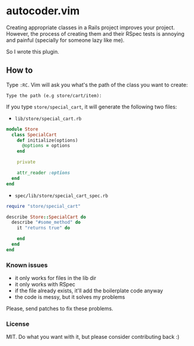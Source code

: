 # autocoder.vim

Creating appropriate classes in a Rails project improves your project. However,
the process of creating them and their RSpec tests is
annoying and painful (specially for someone lazy like me).

So I wrote this plugin.

## How to

Type `:RC`. Vim will ask you what's the path of the class you want to create:

    Type the path (e.g store/cart/item):

If you type `store/special_cart`, it will generate the following two files:

* `lib/store/special_cart.rb`

```ruby
module Store
  class SpecialCart
    def initialize(options)
      @options = options
    end

    private

    attr_reader :options
  end
end
```

* `spec/lib/store/special_cart_spec.rb`

```ruby
require "store/special_cart"

describe Store::SpecialCart do
  describe "#some_method" do
    it "returns true" do

    end
  end
end
```

### Known issues

* it only works for files in the lib dir
* it only works with RSpec
* if the file already exists, it'll add the boilerplate code anyway
* the code is messy, but it solves my problems

Please, send patches to fix these problems.

### License

MIT. Do what you want with it, but please consider contributing back :)
